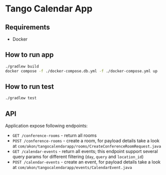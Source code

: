 # Tango Calendar App

## Requirements

- Docker

## How to run app

```bash
./gradlew build
docker compose -f ./docker-compose.db.yml -f ./docker-compose.yml up
```

## How to run test

```bash
./gradlew test
```

## API

Application expose following endpoints:

- `GET /conference-rooms` - return all rooms
- `POST /conference-rooms` - create a room, for payload details take a look at `com/akon/tangocalendarapp/rooms/CreateConferenceRoomRequest.java`
- `GET /calendar-events` - return all events; this endpoint support several query params for different filtering (`day`, `query` and `location_id`)
- `POST /calendar-events` - create an event, for payload details take a look at `com/akon/tangocalendarapp/events/CalendarEvent.java`

